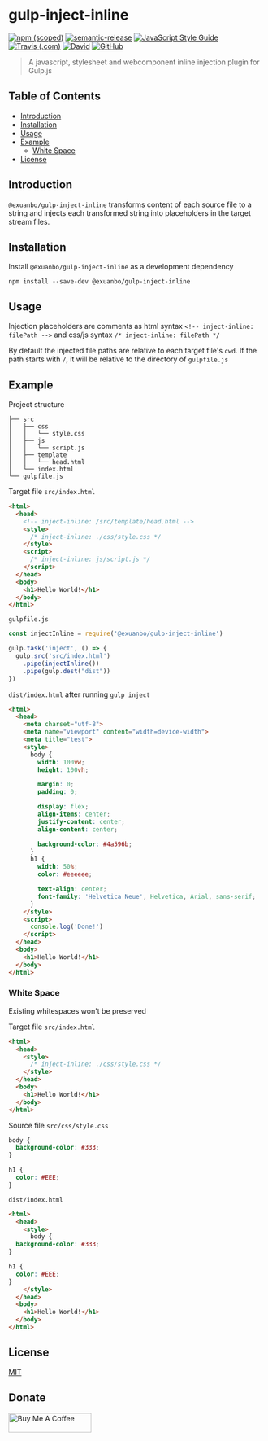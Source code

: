 # gulp-inject-inline

[![npm (scoped)](https://img.shields.io/npm/v/@exuanbo/gulp-inject-inline?style=flat-square)](https://www.npmjs.com/package/@exuanbo/gulp-inject-inline)
[![semantic-release](https://img.shields.io/badge/%20%20%F0%9F%93%A6%F0%9F%9A%80-semantic--release-e10079?style=flat-square)](https://github.com/semantic-release/semantic-release)
[![JavaScript Style Guide](https://img.shields.io/badge/code_style-standard-yellow?style=flat-square)](https://standardjs.com)
[![Travis (.com)](https://img.shields.io/travis/com/exuanbo/gulp-inject-inline?style=flat-square)](http://travis-ci.com/exuanbo/gulp-inject-inline)
[![David](https://img.shields.io/david/exuanbo/gulp-inject-inline?style=flat-square)](https://david-dm.org/exuanbo/gulp-inject-inline)
[![GitHub](https://img.shields.io/github/license/exuanbo/gulp-inject-inline?style=flat-square)](https://github.com/exuanbo/gulp-inject-inline/blob/master/LICENSE)

> A javascript, stylesheet and webcomponent inline injection plugin for Gulp.js

## Table of Contents

- [Introduction](#introduction)
- [Installation](#installation)
- [Usage](#usage)
- [Example](#example)
  - [White Space](#white-space)
- [License](#license)

## Introduction

`@exuanbo/gulp-inject-inline` transforms content of each source file to a string and injects each transformed string into placeholders in the target stream files.

## Installation

Install `@exuanbo/gulp-inject-inline` as a development dependency

```shell
npm install --save-dev @exuanbo/gulp-inject-inline
```

## Usage

Injection placeholders are comments as html syntax `<!-- inject-inline: filePath -->` and css/js syntax `/* inject-inline: filePath */`

By default the injected file paths are relative to each target file's `cwd`. If the path starts with `/`, it will be relative to the directory of `gulpfile.js`

## Example

Project structure

```shell
├── src
│   ├── css
│   │   └── style.css
│   ├── js
│   │   └── script.js
│   ├── template
│   │   └── head.html
│   └── index.html
└── gulpfile.js
```

Target file `src/index.html`

```html
<html>
  <head>
    <!-- inject-inline: /src/template/head.html -->
    <style>
      /* inject-inline: ./css/style.css */
    </style>
    <script>
      /* inject-inline: js/script.js */
    </script>
  </head>
  <body>
    <h1>Hello World!</h1>
  </body>
</html>
```

`gulpfile.js`

```javascript
const injectInline = require('@exuanbo/gulp-inject-inline')

gulp.task('inject', () => {
  gulp.src('src/index.html')
    .pipe(injectInline())
    .pipe(gulp.dest("dist"))
})
```

`dist/index.html` after running `gulp inject`

```html
<html>
  <head>
    <meta charset="utf-8">
    <meta name="viewport" content="width=device-width">
    <meta title="test">
    <style>
      body {
        width: 100vw;
        height: 100vh;

        margin: 0;
        padding: 0;

        display: flex;
        align-items: center;
        justify-content: center;
        align-content: center;

        background-color: #4a596b;
      }
      h1 {
        width: 50%;
        color: #eeeeee;

        text-align: center;
        font-family: 'Helvetica Neue', Helvetica, Arial, sans-serif;
      }
    </style>
    <script>
      console.log('Done!')
    </script>
  </head>
  <body>
    <h1>Hello World!</h1>
  </body>
</html>
```

### White Space

Existing whitespaces won't be preserved

Target file `src/index.html`

```html
<html>
  <head>
    <style>
      /* inject-inline: ./css/style.css */
    </style>
  </head>
  <body>
    <h1>Hello World!</h1>
  </body>
</html>
```

Source file `src/css/style.css`

```css
body {
  background-color: #333;
}

h1 {
  color: #EEE;
}
```

`dist/index.html`

```html
<html>
  <head>
    <style>
      body {
  background-color: #333;
}

h1 {
  color: #EEE;
}
    </style>
  </head>
  <body>
    <h1>Hello World!</h1>
  </body>
</html>
```

## License

[MIT](https://github.com/exuanbo/gulp-inject-inline/blob/master/LICENSE)

## Donate

<a href="https://www.buymeacoffee.com/exuanbo" target="_blank"><img src="https://cdn.buymeacoffee.com/buttons/lato-orange.png" alt="Buy Me A Coffee" height="38.25px" width="162.75px"></a>
